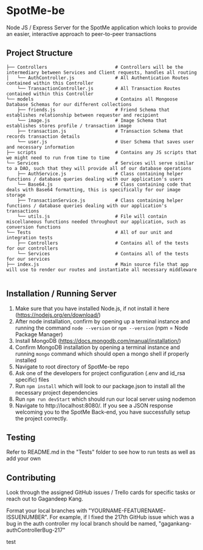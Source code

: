 # SpotMe-be
Node JS / Express Server for the SpotMe application which looks to provide an easier, interactive approach to peer-to-peer transactions


## Project Structure 
```
├── Controllers                         # Controllers will be the intermediary between Services and Client requests, handles all routing
│   └── AuthController.js               # All Authentication Routes contained within this Controller
    └── TransactionController.js        # All Transaction Routes contained within this Controller
└── models                              # Contains all Mongoose Database Schemas for our different collections
    ├── friends.js                      # Friend Schema that establishes relationship between requester and recipient
    └── image.js                        # Image Schema that establishes stores profile / transaction image
    ├── transaction.js                  # Transaction Schema that records transaction details 
    └── user.js                         # User Schema that saves user and necessary information
├── scripts                             # Contains any JS scripts that we might need to run from time to time
└── Services                            # Services will serve similar to a DAO, such that they will provide all of our database operations
    ├── AuthService.js                  # Class containing helper functions / database queries dealing with our application's users 
    └── Base64.js                       # Class containing code that deals with Base64 formatting, this is specifically for our image storage 
    ├── TransactionService.js           # Class containing helper functions / database queries dealing with our application's transactions 
    └── utils.js                        # File will contain miscellaneous functions needed throughout our application, such as conversion functions 
└── Tests                               # All of our unit and integration tests
    ├── Controllers                     # Contains all of the tests for our controllers 
    └── Services                        # Contains all of the tests for our services 
├── index.js                            # Main source file that app will use to render our routes and instantiate all necessary middleware


```

## Installation / Running Server 
1. Make sure that you have installed Node.js, if not install it here (https://nodejs.org/en/download/)
2. After node installation, confirm by opening up a terminal instance and running the command `node --version` or `npm --version` (npm = Node Package Manager)
3. Install MongoDB (https://docs.mongodb.com/manual/installation/)
4. Confirm MongoDB installation by opening a terminal instance and running `mongo` command which should open a mongo shell if properly installed
5. Navigate to root directory of SpotMe-be repo
6. Ask one of the developers for project configuration (.env and id_rsa specific) files 
7. Run `npm install` which will look to our package.json to install all the necessary project dependencies 
8. Run `npm run devStart` which should run our local server using nodemon 
9. Navigate to http://localhost:8080/. If you see a JSON response welcoming you to the SpotMe Back-end, you have successfully setup the project correctly.


## Testing 
Refer to README.md in the "Tests" folder to see how to run tests as well as add your own 

## Contributing 
Look through the assigned GitHub issues / Trello cards for specific tasks or reach out to Gagandeep Kang. 

Format your local branches with "YOURNAME-FEATURENAME-ISSUENUMBER". For example, if I fixed the 217th GitHub issue which was a bug in the auth controller my local branch should be named, "gagankang-authControllerBug-217"


test